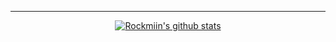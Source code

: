 ---
<div align=center>
  
[![Rockmiin's github stats](https://github-readme-stats.vercel.app/api?username=Rockmiin&show_icons=true&theme=vue)](https://github.com/anuraghazra/github-readme-stats)
</div>

